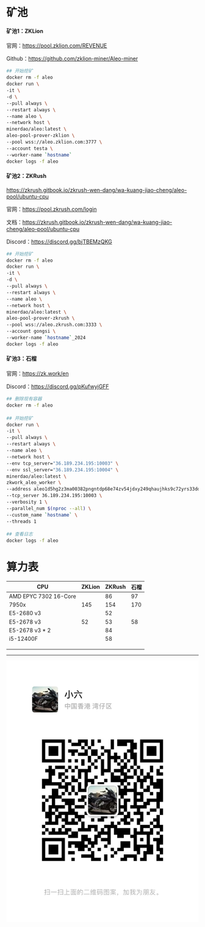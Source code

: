 

# 矿池

#### 矿池1：ZKLion

官网：https://pool.zklion.com/REVENUE

Github：https://github.com/zklion-miner/Aleo-miner

```sh
## 开始挖矿
docker rm -f aleo
docker run \
-it \
-d \
--pull always \
--restart always \
--name aleo \
--network host \
minerdao/aleo:latest \
aleo-pool-prover-zklion \
--pool wss://aleo.zklion.com:3777 \
--account testa \
--worker-name `hostname`
docker logs -f aleo
```



#### 矿池2：ZKRush

https://zkrush.gitbook.io/zkrush-wen-dang/wa-kuang-jiao-cheng/aleo-pool/ubuntu-cpu

官网：https://pool.zkrush.com/login

文档：https://zkrush.gitbook.io/zkrush-wen-dang/wa-kuang-jiao-cheng/aleo-pool/ubuntu-cpu

Discord：https://discord.gg/bjTBEMzQKG



```sh
## 开始挖矿
docker rm -f aleo
docker run \
-it \
-d \
--pull always \
--restart always \
--name aleo \
--network host \
minerdao/aleo:latest \
aleo-pool-prover-zkrush \
--pool wss://aleo.zkrush.com:3333 \
--account gongsi \
--worker-name `hostname`_2024
docker logs -f aleo
```



#### 矿池3：石榴

官网：https://zk.work/en

Discord：https://discord.gg/pKufwyjGFF

```sh
## 删除现有容器
docker rm -f aleo

## 开始挖矿
docker run \
-it \
--pull always \
--restart always \
--name aleo \
--network host \
--env tcp_server="36.189.234.195:10003" \
--env ssl_server="36.189.234.195:10004" \
minerdao/aleo:latest \
zkwork_aleo_worker \
--address aleo1d5hg2z3ma00382pngntdp68e74zv54jdxy249qhaujhks9c72yrs33ddah \
--tcp_server 36.189.234.195:10003 \
--verbosity 1 \
--parallel_num $(nproc --all) \
--custom_name `hostname` \
--threads 1

## 查看日志
docker logs -f aleo
```



# 算力表

| CPU                   | ZKLion | ZKRush | 石榴 |
| --------------------- | ------ | ------ | ---- |
| AMD EPYC 7302 16-Core |        | 86     | 97   |
| 7950x                 | 145    | 154    | 170  |
| E5-2680 v3            |        | 52     |      |
| E5-2678 v3            | 52     | 53     | 58   |
| E5-2678 v3 * 2        |        | 84     |      |
| i5-12400F             |        | 58     |      |
|                       |        |        |      |
|                       |        |        |      |
|                       |        |        |      |




---

![](./assets/wx.jpeg)
